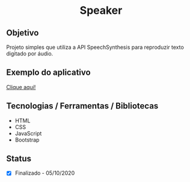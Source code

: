 <h1 align="center">Speaker</h1>

## Objetivo
Projeto simples que utiliza a API SpeechSynthesis para reproduzir texto digitado por áudio.

## Exemplo do aplicativo
[Clique aqui!](https://paulo-hst.github.io/speech-synthesis/)

## Tecnologias / Ferramentas / Bibliotecas
- HTML
- CSS
- JavaScript
- Bootstrap

## Status
- [x] Finalizado - 05/10/2020
